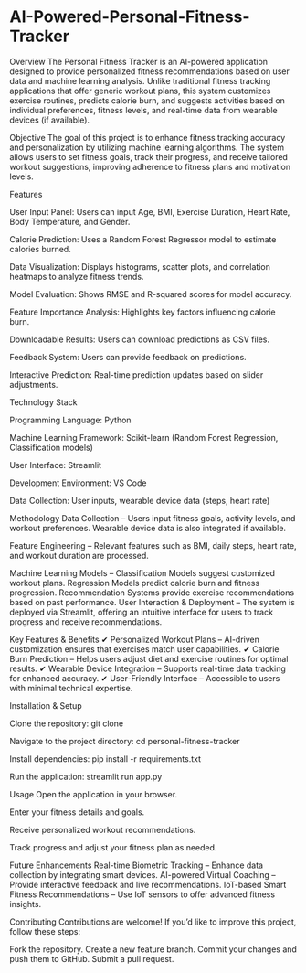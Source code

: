 # AI-Powered-Personal-Fitness-Tracker

Overview
The Personal Fitness Tracker is an AI-powered application designed to provide personalized fitness recommendations based on user data and machine learning analysis. Unlike traditional fitness tracking applications that offer generic workout plans, this system customizes exercise routines, predicts calorie burn, and suggests activities based on individual preferences, fitness levels, and real-time data from wearable devices (if available).

Objective
The goal of this project is to enhance fitness tracking accuracy and personalization by utilizing machine learning algorithms. The system allows users to set fitness goals, track their progress, and receive tailored workout suggestions, improving adherence to fitness plans and motivation levels.



Features

User Input Panel: Users can input Age, BMI, Exercise Duration, Heart Rate, Body Temperature, and Gender.

Calorie Prediction: Uses a Random Forest Regressor model to estimate calories burned.

Data Visualization: Displays histograms, scatter plots, and correlation heatmaps to analyze fitness trends.

Model Evaluation: Shows RMSE and R-squared scores for model accuracy.

Feature Importance Analysis: Highlights key factors influencing calorie burn.

Downloadable Results: Users can download predictions as CSV files.

Feedback System: Users can provide feedback on predictions.

Interactive Prediction: Real-time prediction updates based on slider adjustments.




Technology Stack

Programming Language: Python

Machine Learning Framework: Scikit-learn (Random Forest Regression, Classification models)

User Interface: Streamlit

Development Environment: VS Code

Data Collection: User inputs, wearable device data (steps, heart rate)

Methodology
Data Collection – Users input fitness goals, activity levels, and workout preferences. Wearable device data is also integrated if available.

Feature Engineering – Relevant features such as BMI, daily steps, heart rate, and workout duration are processed.

Machine Learning Models –
Classification Models suggest customized workout plans.
Regression Models predict calorie burn and fitness progression.
Recommendation Systems provide exercise recommendations based on past performance.
User Interaction & Deployment – The system is deployed via Streamlit, offering an intuitive interface for users to track progress and receive recommendations.


Key Features & Benefits
✔ Personalized Workout Plans – AI-driven customization ensures that exercises match user capabilities.
✔ Calorie Burn Prediction – Helps users adjust diet and exercise routines for optimal results.
✔ Wearable Device Integration – Supports real-time data tracking for enhanced accuracy.
✔ User-Friendly Interface – Accessible to users with minimal technical expertise.



Installation & Setup

Clone the repository:
git clone 

Navigate to the project directory:
cd personal-fitness-tracker

Install dependencies:
pip install -r requirements.txt

Run the application:
streamlit run app.py

Usage
Open the application in your browser.

Enter your fitness details and goals.

Receive personalized workout recommendations.

Track progress and adjust your fitness plan as needed.

Future Enhancements
Real-time Biometric Tracking – Enhance data collection by integrating smart devices.
AI-powered Virtual Coaching – Provide interactive feedback and live recommendations.
IoT-based Smart Fitness Recommendations – Use IoT sensors to offer advanced fitness insights.


Contributing
Contributions are welcome! If you’d like to improve this project, follow these steps:

Fork the repository.
Create a new feature branch.
Commit your changes and push them to GitHub.
Submit a pull request.
